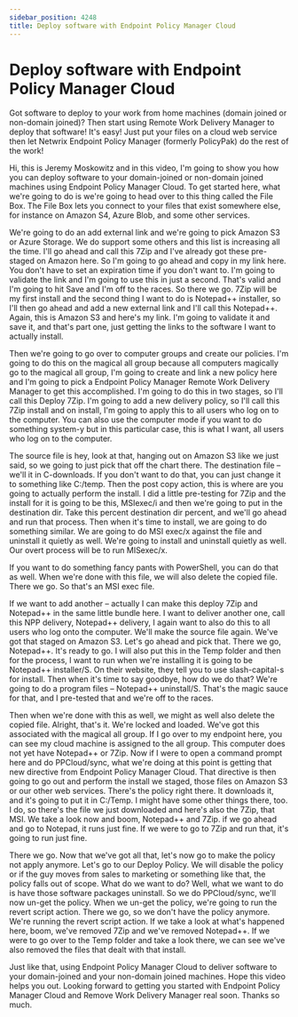 ```yaml
---
sidebar_position: 4248
title: Deploy software with Endpoint Policy Manager Cloud
---
```


# Deploy software with Endpoint Policy Manager Cloud

Got software to deploy to your work from home machines (domain joined or non-domain joined)? Then start using Remote Work Delivery Manager to deploy that software! It's easy! Just put your files on a cloud web service then let Netwrix Endpoint Policy Manager (formerly PolicyPak) do the rest of the work!

Hi, this is Jeremy Moskowitz and in this video, I'm going to show you how you can deploy software to your domain-joined or non-domain joined machines using Endpoint Policy Manager Cloud. To get started here, what we're going to do is we're going to head over to this thing called the File Box. The File Box lets you connect to your files that exist somewhere else, for instance on Amazon S4, Azure Blob, and some other services.

We're going to do an add external link and we're going to pick Amazon S3 or Azure Storage. We do support some others and this list is increasing all the time. I'll go ahead and call this 7Zip and I've already got these pre-staged on Amazon here. So I'm going to go ahead and copy in my link here. You don't have to set an expiration time if you don't want to. I'm going to validate the link and I'm going to use this in just a second. That's valid and I'm going to hit Save and I'm off to the races. So there we go. 7Zip will be my first install and the second thing I want to do is Notepad++ installer, so I'll then go ahead and add a new external link and I'll call this Notepad++. Again, this is Amazon S3 and here's my link. I'm going to validate it and save it, and that's part one, just getting the links to the software I want to actually install.

Then we're going to go over to computer groups and create our policies. I'm going to do this on the magical all group because all computers magically go to the magical all group, I'm going to create and link a new policy here and I'm going to pick a Endpoint Policy Manager Remote Work Delivery Manager to get this accomplished. I'm going to do this in two stages, so I'll call this Deploy 7Zip. I'm going to add a new delivery policy, so I'll call this  7Zip install and on install, I'm going to apply this to all users who log on to the computer. You can also use the computer mode if you want to do something system-y but in this particular case, this is what I want, all users who log on to the computer.

The source file is hey, look at that, hanging out on Amazon S3 like we just said, so we going to just pick that off the chart there. The destination file – we'll it in C-downloads. If you don't want to do that, you can just change it to something like C:/temp. Then the post copy action, this is where are you going to actually perform the install. I did a little pre-testing for 7Zip and the install for it is going to be this, MSIexec/i and then we're going to put in the destination dir. Take this percent destination dir percent, and we'll go ahead and run that process. Then when it's time to install, we are going to do something similar. We are going to do MSI exec/x against the file and uninstall it quietly as well. We're going to install and uninstall quietly as well. Our overt process will be to run MISexec/x.

If you want to do something fancy pants with PowerShell, you can do that as well. When we're done with this file, we will also delete the copied file. There we go. So that's an MSI exec file.

If we want to add another – actually I can make this deploy 7Zip and Notepad++ in the same little bundle here. I want to deliver another one, call this NPP delivery, Notepad++ delivery, I again want to also do this to all users who log onto the computer. We'll make the source file again. We've got that staged on Amazon S3. Let's go ahead and pick that. There we go, Notepad++. It's ready to go. I will also put this in the Temp folder and then for the process, I want to run when we're installing it is going to be Notepad++ installer/S. On their website, they tell you to use slash-capital-s for install. Then when it's time to say goodbye, how do we do that? We're going to do a program files – Notepad++ uninstall/S. That's the magic sauce for that, and I pre-tested that and we're off to the races.

Then when we're done with this as well, we might as well also delete the copied file. Alright, that's it. We're locked and loaded. We've got this associated with the magical all group. If I go over to my endpoint here, you can see my cloud machine is assigned to the all group. This computer does not yet have Notepad++ or 7Zip. Now if I were to open a command prompt here and do PPCloud/sync, what we're doing at this point is getting that new directive from Endpoint Policy Manager Cloud. That directive is then going to go out and perform the install we staged, those files on Amazon S3 or our other web services. There's the policy right there. It downloads it, and it's going to put it in C:/Temp. I might have some other things there, too. I do, so there's the file we just downloaded and here's also the 7Zip, that MSI. We take a look now and boom, Notepad++ and 7Zip. if we go ahead and go to Notepad, it runs just fine. If we were to go to 7Zip and run that, it's going to run just fine.

There we go. Now that we've got all that, let's now go to make the policy not apply anymore. Let's go to our Deploy Policy. We will disable the policy or if the guy moves from sales to marketing or something like that, the policy falls out of scope. What do we want to do? Well, what we want to do is have those software packages uninstall. So we do PPCloud/sync, we'll now un-get the policy. When we un-get the policy, we're going to run the revert script action. There we go, so we don't have the policy anymore. We're running the revert script action. If we take a look at what's happened here, boom, we've removed 7Zip and we've removed Notepad++. If we were to go over to the Temp folder and take a look there, we can see we've also removed the files that dealt with that install.

Just like that, using Endpoint Policy Manager Cloud to deliver software to your domain-joined and your non-domain joined machines. Hope this video helps you out. Looking forward to getting you started with Endpoint Policy Manager Cloud and Remove Work Delivery Manager real soon. Thanks so much.